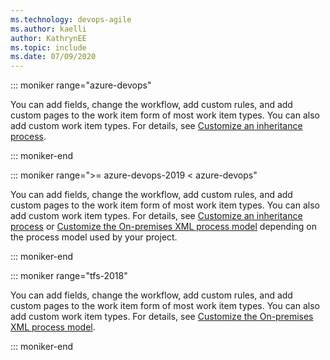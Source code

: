 ```yaml
---
ms.technology: devops-agile
ms.author: kaelli
author: KathrynEE
ms.topic: include
ms.date: 07/09/2020
---
```



<a id="customize-work-tracking" />

::: moniker range="azure-devops"

You can add fields, change the workflow, add custom rules, and add custom pages to the work item form of most work item types. You can also add custom work item types. For details, see [Customize an inheritance process](../../organizations/settings/work/inheritance-process-model.md). 

::: moniker-end


::: moniker range=">= azure-devops-2019 < azure-devops"

You can add fields, change the workflow, add custom rules, and add custom pages to the work item form of most work item types. You can also add custom work item types. For details, see [Customize an inheritance process](../../organizations/settings/work/inheritance-process-model.md) or [Customize the On-premises XML process model](../../reference/on-premises-xml-process-model.md) depending on the process model used by your project. 

::: moniker-end

::: moniker range="tfs-2018"

You can add fields, change the workflow, add custom rules, and add custom pages to the work item form of most work item types. You can also add custom work item types. For details, see [Customize the On-premises XML process model](../../reference/on-premises-xml-process-model.md). 

::: moniker-end